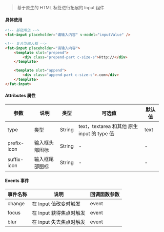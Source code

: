 > 基于原生的 HTML 标签进行拓展的 Input 组件

#### 具体使用
```html
<!-- 基础用法 -->
<fat-input placeholder="请输入内容" v-model="inputValue" />

<!-- 复合型输入框 -->
<fat-input placeholder="请输入内容">
    <template slot="prepend">
        <div class="prepend-part c-size-s">Http://</div>
    </template>

    <template slot="append">
        <div class="append-part c-size-s">.com</div>
    </template>
</fat-input>
```

#### Attributes 属性

参数 | 说明 | 类型 | 可选值 | 默认值
--- | --- | --- | --- | ---
type | 类型 | String | text，textarea 和其他 原生 input 的 type 值 | text
prefix-icon | 输入框头部图标 | String | - | -
suffix-icon | 输入框尾部图标 | String | - | -

#### Events 事件

事件名称 | 说明 | 回调函数参数
--- | --- | --- | 
change | 在 Input 值改变时触发 | event
focus | 在 Input 获得焦点时触发 | event
blur | 在 Input 失去焦点时触发 | event